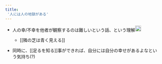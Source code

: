 ```yaml
---
title:
 '人には人の地獄がある'
---
```


- 人の幸/不幸を他者が観察するのは難しいという話、という理解<img src='https://scrapbox.io/api/pages/blu3mo-public/blu3mo/icon' alt='blu3mo.icon' height="19.5"/>
    - [[隣の芝は青く見える]]

- 同時に、[[足るを知る]]事ができれば、自分には自分の幸せがあるよなという気持ち(?)
